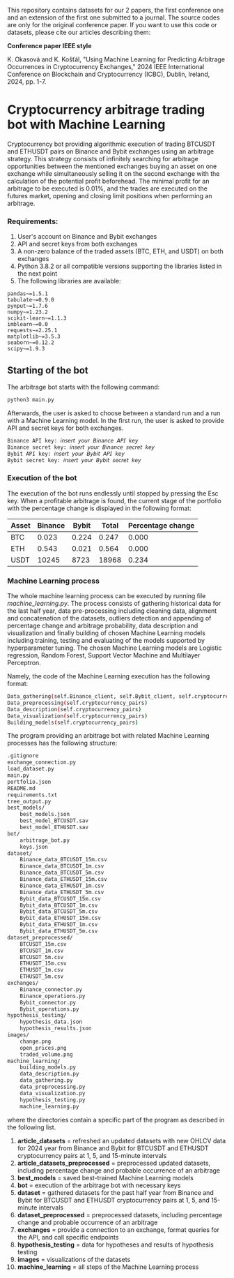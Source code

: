 This repository contains datasets for our 2 papers, the first conference one and an extension of the first one submitted to a journal. The source codes are only for the original conference paper. If you want to use this code or datasets, please cite our articles describing them:

**Conference paper IEEE style** 

K. Okasová and K. Košťál, "Using Machine Learning for Predicting Arbitrage Occurrences in Cryptocurrency Exchanges," 2024 IEEE International Conference on Blockchain and Cryptocurrency (ICBC), Dublin, Ireland, 2024, pp. 1-7.

# Cryptocurrency arbitrage trading bot with Machine Learning  

Cryptocurrency bot providing algorithmic execution of trading BTCUSDT  and ETHUSDT pairs on Binance and Bybit exchanges using an arbitrage strategy. This strategy consists of infinitely searching for arbitrage opportunities between the mentioned exchanges buying an asset on one exchange while simultaneously selling it on the second exchange with the calculation of the potential profit beforehead. The minimal profit for an arbitrage to be executed is 0.01%, and the trades are executed on the futures market, opening and closing limit positions when performing an arbitrage. 
  
### Requirements:  
1. User's account on Binance and Bybit exchanges  
2. API and secret keys from both exchanges  
3. A non-zero balance of the traded assets (BTC, ETH, and USDT) on both exchanges  
4. Python 3.8.2 or all compatible versions supporting the libraries listed in the next point
5. The following libraries are available:  
```text  
pandas~=1.5.1  
tabulate~=0.9.0  
pynput~=1.7.6  
numpy~=1.23.2  
scikit-learn~=1.1.3  
imblearn~=0.0  
requests~=2.25.1  
matplotlib~=3.5.3  
seaborn~=0.12.2  
scipy~=1.9.3  
```  
  
## Starting of the bot  
The arbitrage bot starts with the following command:  
```bash  
python3 main.py
```  
  
<div style="page-break-after: always;"></div>
Afterwards, the user is asked to choose between a standard run and a run with a Machine Learning model. In the first run, the user is asked to provide API and secret keys for both exchanges.  

```bash  
Binance API key: 𝘪𝘯𝘴𝘦𝘳𝘵 𝘺𝘰𝘶𝘳 𝘉𝘪𝘯𝘢𝘯𝘤𝘦 𝘈𝘗𝘐 𝘬𝘦𝘺  
Binance secret key: 𝘪𝘯𝘴𝘦𝘳𝘵 𝘺𝘰𝘶𝘳 𝘉𝘪𝘯𝘢𝘯𝘤𝘦 𝘴𝘦𝘤𝘳𝘦𝘵 𝘬𝘦𝘺  
Bybit API key: 𝘪𝘯𝘴𝘦𝘳𝘵 𝘺𝘰𝘶𝘳 𝘉𝘺𝘣𝘪𝘵 𝘈𝘗𝘐 𝘬𝘦𝘺  
Bybit secret key: 𝘪𝘯𝘴𝘦𝘳𝘵 𝘺𝘰𝘶𝘳 𝘉𝘺𝘣𝘪𝘵 𝘴𝘦𝘤𝘳𝘦𝘵 𝘬𝘦𝘺  
```  
  
### Execution of the bot  
The execution of the bot runs endlessly until stopped by pressing the Esc key. When a profitable arbitrage is found, the current stage of the portfolio with the percentage change is displayed in the following format:  
  
| Asset | Binance | Bybit | Total | Percentage change |  
|-------|---------|-------|-------|-------------------|  
| BTC   |   0.023 | 0.224 | 0.247 |             0.000 |  
| ETH   |   0.543 | 0.021 | 0.564 |             0.000 |  
| USDT  |   10245 |  8723 | 18968 |             0.234 |  
  
### Machine Learning process  
The whole machine learning process can be executed by running file _machine_learning.py_. The process consists of gathering historical data for the last half year, data pre-processing including cleaning data, alignment and concatenation of the datasets, outliers detection and appending of percentage change and arbitrage probability, data description and visualization and finally building of chosen Machine Learning models including training, testing and evaluating of the models supported by hyperparameter tuning. The chosen Machine Learning models are Logistic regression, Random Forest, Support Vector Machine and Multilayer Perceptron.

Namely, the code of the Machine Learning execution has the following format:
```bash  
Data_gathering(self.Binance_client, self.Bybit_client, self.cryptocurrency_pairs)  
Data_preprocessing(self.cryptocurrency_pairs)  
Data_description(self.cryptocurrency_pairs)  
Data_visualization(self.cryptocurrency_pairs)  
Building_models(self.cryptocurrency_pairs) 
```  

The program providing an arbitrage bot with related Machine Learning processes has the following structure:
```bash
.gitignore
exchange_connection.py
load_dataset.py
main.py
portfolio.json
README.md
requirements.txt
tree_output.py
best_models/
    best_models.json
    best_model_BTCUSDT.sav
    best_model_ETHUSDT.sav
bot/
    arbitrage_bot.py
    keys.json
dataset/
    Binance_data_BTCUSDT_15m.csv
    Binance_data_BTCUSDT_1m.csv
    Binance_data_BTCUSDT_5m.csv
    Binance_data_ETHUSDT_15m.csv
    Binance_data_ETHUSDT_1m.csv
    Binance_data_ETHUSDT_5m.csv
    Bybit_data_BTCUSDT_15m.csv
    Bybit_data_BTCUSDT_1m.csv
    Bybit_data_BTCUSDT_5m.csv
    Bybit_data_ETHUSDT_15m.csv
    Bybit_data_ETHUSDT_1m.csv
    Bybit_data_ETHUSDT_5m.csv
dataset_preprocessed/
    BTCUSDT_15m.csv
    BTCUSDT_1m.csv
    BTCUSDT_5m.csv
    ETHUSDT_15m.csv
    ETHUSDT_1m.csv
    ETHUSDT_5m.csv
exchanges/
    Binance_connector.py
    Binance_operations.py
    Bybit_connector.py
    Bybit_operations.py
hypothesis_testing/
    hypothesis_data.json
    hypothesis_results.json
images/
    change.png
    open_prices.png
    traded_volume.png
machine_learning/
    building_models.py
    data_description.py
    data_gathering.py
    data_preprocessing.py
    data_visualization.py
    hypothesis_testing.py
    machine_learning.py

```

where the directories contain a specific part of the program as described in the following list.
1. **article_datasets** = refreshed an updated datasets with new OHLCV data for 2024 year from Binance and Bybit for BTCUSDT and ETHUSDT cryptocurrency pairs at 1, 5, and 15-minute intervals
2. **article_datasets_preprocessed** = preprocessed updated datasets, including percentage change and probable occurrence of an arbitrage  
3. **best_models** = saved best-trained Machine Learning models  
4. **bot** = execution of the arbitrage bot with necessary keys  
5. **dataset** = gathered datasets for the past half year from Binance and Bybit for BTCUSDT and ETHUSDT cryptocurrency pairs at 1, 5, and 15-minute intervals  
6. **dataset_preprocessed** = preprocessed datasets, including percentage change and probable occurrence of an arbitrage  
7. **exchanges** = provide a connection to an exchange, format queries for the API, and call specific endpoints  
8. **hypothesis_testing** = data for hypotheses and results of hypothesis testing  
9. **images** = visualizations of the datasets  
10. **machine_learning** = all steps of the Machine Learning process

